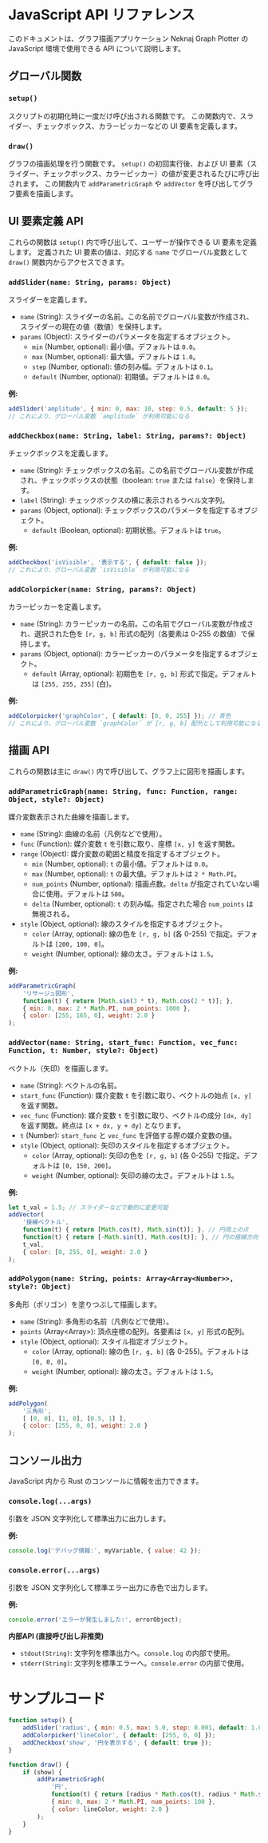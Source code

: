 # JavaScript API リファレンス

このドキュメントは、グラフ描画アプリケーション Neknaj Graph Plotter の JavaScript 環境で使用できる API について説明します。

## グローバル関数

### `setup()`

スクリプトの初期化時に一度だけ呼び出される関数です。
この関数内で、スライダー、チェックボックス、カラーピッカーなどの UI 要素を定義します。

### `draw()`

グラフの描画処理を行う関数です。
`setup()` の初回実行後、および UI 要素（スライダー、チェックボックス、カラーピッカー）の値が変更されるたびに呼び出されます。
この関数内で `addParametricGraph` や `addVector` を呼び出してグラフ要素を描画します。

## UI 要素定義 API

これらの関数は `setup()` 内で呼び出して、ユーザーが操作できる UI 要素を定義します。
定義された UI 要素の値は、対応する `name` でグローバル変数として `draw()` 関数内からアクセスできます。

### `addSlider(name: String, params: Object)`

スライダーを定義します。

*   `name` (String): スライダーの名前。この名前でグローバル変数が作成され、スライダーの現在の値（数値）を保持します。
*   `params` (Object): スライダーのパラメータを指定するオブジェクト。
    *   `min` (Number, optional): 最小値。デフォルトは `0.0`。
    *   `max` (Number, optional): 最大値。デフォルトは `1.0`。
    *   `step` (Number, optional): 値の刻み幅。デフォルトは `0.1`。
    *   `default` (Number, optional): 初期値。デフォルトは `0.0`。

**例:**

```js
addSlider('amplitude', { min: 0, max: 10, step: 0.5, default: 5 });
// これにより、グローバル変数 `amplitude` が利用可能になる
```

### `addCheckbox(name: String, label: String, params?: Object)`

チェックボックスを定義します。

*   `name` (String): チェックボックスの名前。この名前でグローバル変数が作成され、チェックボックスの状態（boolean: `true` または `false`）を保持します。
*   `label` (String): チェックボックスの横に表示されるラベル文字列。
*   `params` (Object, optional): チェックボックスのパラメータを指定するオブジェクト。
    *   `default` (Boolean, optional): 初期状態。デフォルトは `true`。

**例:**

```js
addCheckbox('isVisible', '表示する', { default: false });
// これにより、グローバル変数 `isVisible` が利用可能になる
```

### `addColorpicker(name: String, params?: Object)`

カラーピッカーを定義します。

*   `name` (String): カラーピッカーの名前。この名前でグローバル変数が作成され、選択された色を `[r, g, b]` 形式の配列（各要素は 0-255 の数値）で保持します。
*   `params` (Object, optional): カラーピッカーのパラメータを指定するオブジェクト。
    *   `default` (Array<Number>, optional): 初期色を `[r, g, b]` 形式で指定。デフォルトは `[255, 255, 255]` (白)。

**例:**

```js
addColorpicker('graphColor', { default: [0, 0, 255] }); // 青色
// これにより、グローバル変数 `graphColor` が [r, g, b] 配列として利用可能になる
```

## 描画 API

これらの関数は主に `draw()` 内で呼び出して、グラフ上に図形を描画します。

### `addParametricGraph(name: String, func: Function, range: Object, style?: Object)`

媒介変数表示された曲線を描画します。

*   `name` (String): 曲線の名前（凡例などで使用）。
*   `func` (Function): 媒介変数 `t` を引数に取り、座標 `[x, y]` を返す関数。
*   `range` (Object): 媒介変数の範囲と精度を指定するオブジェクト。
    *   `min` (Number, optional): `t` の最小値。デフォルトは `0.0`。
    *   `max` (Number, optional): `t` の最大値。デフォルトは `2 * Math.PI`。
    *   `num_points` (Number, optional): 描画点数。`delta` が指定されていない場合に使用。デフォルトは `500`。
    *   `delta` (Number, optional): `t` の刻み幅。指定された場合 `num_points` は無視される。
*   `style` (Object, optional): 線のスタイルを指定するオブジェクト。
    *   `color` (Array<Number>, optional): 線の色を `[r, g, b]` (各 0-255) で指定。デフォルトは `[200, 100, 0]`。
    *   `weight` (Number, optional): 線の太さ。デフォルトは `1.5`。

**例:**

```js
addParametricGraph(
    'リサージュ図形',
    function(t) { return [Math.sin(3 * t), Math.cos(2 * t)]; },
    { min: 0, max: 2 * Math.PI, num_points: 1000 },
    { color: [255, 165, 0], weight: 2.0 }
);
```

### `addVector(name: String, start_func: Function, vec_func: Function, t: Number, style?: Object)`

ベクトル（矢印）を描画します。

*   `name` (String): ベクトルの名前。
*   `start_func` (Function): 媒介変数 `t` を引数に取り、ベクトルの始点 `[x, y]` を返す関数。
*   `vec_func` (Function): 媒介変数 `t` を引数に取り、ベクトルの成分 `[dx, dy]` を返す関数。終点は `[x + dx, y + dy]` となります。
*   `t` (Number): `start_func` と `vec_func` を評価する際の媒介変数の値。
*   `style` (Object, optional): 矢印のスタイルを指定するオブジェクト。
    *   `color` (Array<Number>, optional): 矢印の色を `[r, g, b]` (各 0-255) で指定。デフォルトは `[0, 150, 200]`。
    *   `weight` (Number, optional): 矢印の線の太さ。デフォルトは `1.5`。

**例:**

```js
let t_val = 1.5; // スライダーなどで動的に変更可能
addVector(
    '接線ベクトル',
    function(t) { return [Math.cos(t), Math.sin(t)]; }, // 円周上の点
    function(t) { return [-Math.sin(t), Math.cos(t)]; }, // 円の接線方向
    t_val,
    { color: [0, 255, 0], weight: 2.0 }
);
```

### `addPolygon(name: String, points: Array<Array<Number>>, style?: Object)`

多角形（ポリゴン）を塗りつぶして描画します。

*   `name` (String): 多角形の名前（凡例などで使用）。
*   `points` (Array<Array<Number>>): 頂点座標の配列。各要素は `[x, y]` 形式の配列。
*   `style` (Object, optional): スタイル指定オブジェクト。
    *   `color` (Array<Number>, optional): 線の色 `[r, g, b]` (各 0-255)。デフォルトは `[0, 0, 0]`。
    *   `weight` (Number, optional): 線の太さ。デフォルトは `1.5`。

**例:**

```js
addPolygon(
    '三角形',
    [ [0, 0], [1, 0], [0.5, 1] ],
    { color: [255, 0, 0], weight: 2.0 }
);
```

## コンソール出力

JavaScript 内から Rust のコンソールに情報を出力できます。

### `console.log(...args)`

引数を JSON 文字列化して標準出力に出力します。

**例:**

```js
console.log('デバッグ情報:', myVariable, { value: 42 });
```

### `console.error(...args)`

引数を JSON 文字列化して標準エラー出力に赤色で出力します。

**例:**

```js
console.error('エラーが発生しました:', errorObject);
```
**内部API (直接呼び出し非推奨)**

*   `stdout(String)`: 文字列を標準出力へ。`console.log` の内部で使用。
*   `stderr(String)`: 文字列を標準エラーへ。`console.error` の内部で使用。


# サンプルコード

```js
function setup() {
    addSlider('radius', { min: 0.5, max: 5.0, step: 0.001, default: 1.0 });
    addColorpicker('lineColor', { default: [255, 0, 0] });
    addCheckbox('show', '円を表示する', { default: true });
}

function draw() {
    if (show) {
        addParametricGraph(
            '円',
            function(t) { return [radius * Math.cos(t), radius * Math.sin(t)]; },
            { min: 0, max: 2 * Math.PI, num_points: 100 },
            { color: lineColor, weight: 2.0 }
        );
    }
}
```